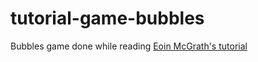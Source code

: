 # tutorial-game-bubbles

Bubbles game done while reading [Eoin McGrath's tutorial](http://www.smashingmagazine.com/2012/10/design-your-own-mobile-game/)